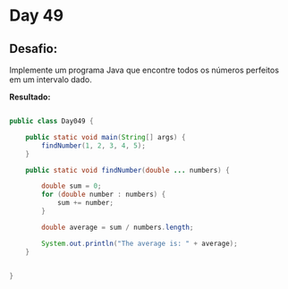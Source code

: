 # Day 49

## Desafio:

Implemente um programa Java que encontre todos os números perfeitos em um intervalo dado.

**Resultado:**

```java

public class Day049 {

    public static void main(String[] args) {
        findNumber(1, 2, 3, 4, 5);
    }

    public static void findNumber(double ... numbers) {

        double sum = 0;
        for (double number : numbers) {
            sum += number;
        }

        double average = sum / numbers.length;

        System.out.println("The average is: " + average);
    }


}
